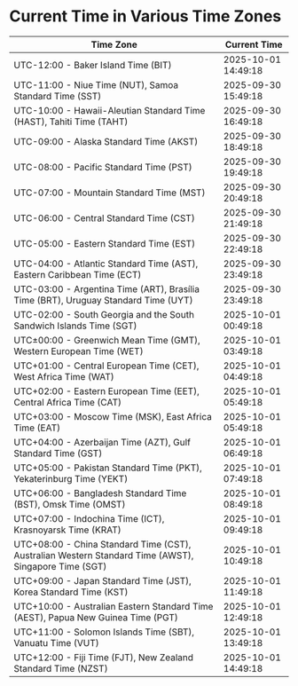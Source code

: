 # Current Time in Various Time Zones

| Time Zone | Current Time |
|-----------|--------------|
| UTC-12:00 - Baker Island Time (BIT) | 2025-10-01 14:49:18 |
| UTC-11:00 - Niue Time (NUT), Samoa Standard Time (SST) | 2025-09-30 15:49:18 |
| UTC-10:00 - Hawaii-Aleutian Standard Time (HAST), Tahiti Time (TAHT) | 2025-09-30 16:49:18 |
| UTC-09:00 - Alaska Standard Time (AKST) | 2025-09-30 18:49:18 |
| UTC-08:00 - Pacific Standard Time (PST) | 2025-09-30 19:49:18 |
| UTC-07:00 - Mountain Standard Time (MST) | 2025-09-30 20:49:18 |
| UTC-06:00 - Central Standard Time (CST) | 2025-09-30 21:49:18 |
| UTC-05:00 - Eastern Standard Time (EST) | 2025-09-30 22:49:18 |
| UTC-04:00 - Atlantic Standard Time (AST), Eastern Caribbean Time (ECT) | 2025-09-30 23:49:18 |
| UTC-03:00 - Argentina Time (ART), Brasília Time (BRT), Uruguay Standard Time (UYT) | 2025-09-30 23:49:18 |
| UTC-02:00 - South Georgia and the South Sandwich Islands Time (SGT) | 2025-10-01 00:49:18 |
| UTC±00:00 - Greenwich Mean Time (GMT), Western European Time (WET) | 2025-10-01 03:49:18 |
| UTC+01:00 - Central European Time (CET), West Africa Time (WAT) | 2025-10-01 04:49:18 |
| UTC+02:00 - Eastern European Time (EET), Central Africa Time (CAT) | 2025-10-01 05:49:18 |
| UTC+03:00 - Moscow Time (MSK), East Africa Time (EAT) | 2025-10-01 05:49:18 |
| UTC+04:00 - Azerbaijan Time (AZT), Gulf Standard Time (GST) | 2025-10-01 06:49:18 |
| UTC+05:00 - Pakistan Standard Time (PKT), Yekaterinburg Time (YEKT) | 2025-10-01 07:49:18 |
| UTC+06:00 - Bangladesh Standard Time (BST), Omsk Time (OMST) | 2025-10-01 08:49:18 |
| UTC+07:00 - Indochina Time (ICT), Krasnoyarsk Time (KRAT) | 2025-10-01 09:49:18 |
| UTC+08:00 - China Standard Time (CST), Australian Western Standard Time (AWST), Singapore Time (SGT) | 2025-10-01 10:49:18 |
| UTC+09:00 - Japan Standard Time (JST), Korea Standard Time (KST) | 2025-10-01 11:49:18 |
| UTC+10:00 - Australian Eastern Standard Time (AEST), Papua New Guinea Time (PGT) | 2025-10-01 12:49:18 |
| UTC+11:00 - Solomon Islands Time (SBT), Vanuatu Time (VUT) | 2025-10-01 13:49:18 |
| UTC+12:00 - Fiji Time (FJT), New Zealand Standard Time (NZST) | 2025-10-01 14:49:18 |
